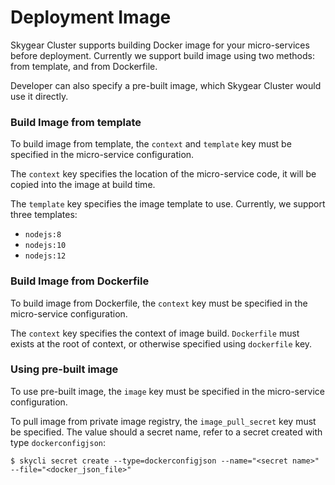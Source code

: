 # Deployment Image

Skygear Cluster supports building Docker image for your micro-services before deployment. Currently we support build image using two methods: from template, and from Dockerfile.

Developer can also specify a pre-built image, which Skygear Cluster would use it directly.

### Build Image from template

To build image from template, the `context` and `template` key must be specified in the micro-service configuration.

The `context` key specifies the location of the micro-service code, it will be copied into the image at build time.

The `template` key specifies the image template to use. Currently, we support three templates:

* `nodejs:8`
* `nodejs:10`
* `nodejs:12`

### Build Image from Dockerfile

To build image from Dockerfile, the `context` key must be specified in the micro-service configuration.

The `context` key specifies the context of image build. `Dockerfile` must exists at the root of context, or otherwise specified using `dockerfile` key.

### Using pre-built image

To use pre-built image, the `image` key must be specified in the micro-service configuration.

To pull image from private image registry, the `image_pull_secret` key must be specified. The value should a secret name, refer to a secret created with type `dockerconfigjson`:

```text
$ skycli secret create --type=dockerconfigjson --name="<secret name>" --file="<docker_json_file>"
```

